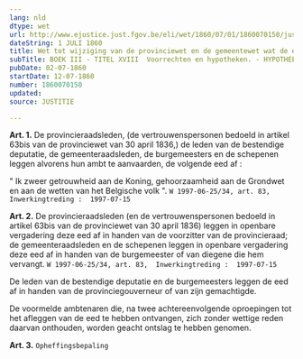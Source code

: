 ```yaml
---
lang: nld
dtype: wet
url: http://www.ejustice.just.fgov.be/eli/wet/1860/07/01/1860070150/justel
dateString: 1 JULI 1860
title: Wet tot wijziging van de provinciewet en de gemeentewet wat de eed betreft
subTitle: BOEK III - TITEL XVIII  Voorrechten en hypotheken. - HYPOTHEEKWET
pubDate: 02-07-1860
startDate: 12-07-1860
number: 1860070150
updated: 
source: JUSTITIE

---
```

**Art. 1.** De provincieraadsleden, (de vertrouwenspersonen bedoeld in artikel 63bis van de provinciewet van 30 april 1836,) de leden van de bestendige deputatie, de gemeenteraadsleden, de burgemeesters en de schepenen leggen alvorens hun ambt te aanvaarden, de volgende eed af :

" Ik zweer getrouwheid aan de Koning, gehoorzaamheid aan de Grondwet en aan de wetten van het Belgische volk ". `W 1997-06-25/34, art. 83,  Inwerkingtreding :  1997-07-15`


**Art. 2.** De provincieraadsleden (en de vertrouwenspersonen bedoeld in artikel 63bis van de provinciewet van 30 april 1836) leggen in openbare vergadering deze eed af in handen van de voorzitter van de provincieraad; de gemeenteraadsleden en de schepenen leggen in openbare vergadering deze eed af in handen van de burgemeester of van diegene die hem vervangt. `W 1997-06-25/34, art. 83,  Inwerkingtreding :  1997-07-15`

De leden van de bestendige deputatie en de burgemeesters leggen de eed af in handen van de provinciegouverneur of van zijn gemachtigde.

De voormelde ambtenaren die, na twee achtereenvolgende oproepingen tot het afleggen van de eed te hebben ontvangen, zich zonder wettige reden daarvan onthouden, worden geacht ontslag te hebben genomen.


**Art. 3.** `Opheffingsbepaling`

